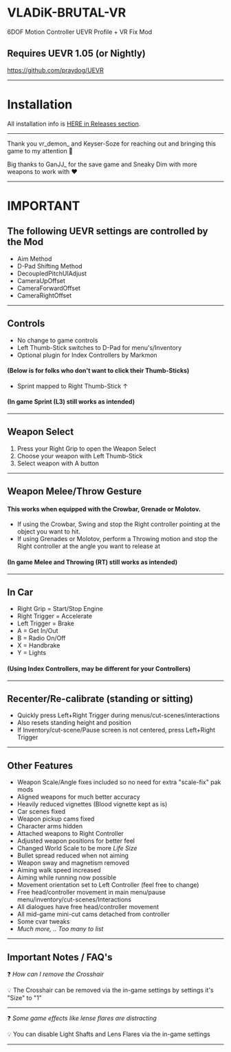 # VLADiK-BRUTAL-VR
6DOF Motion Controller UEVR Profile + VR Fix Mod 
## Requires UEVR 1.05 (or Nightly)
https://github.com/praydog/UEVR

---

# Installation

All installation info is <a href="https://github.com/CYB3R-JUNKI3/VLADiK-BRUTAL-VR/releases" target="_blank">HERE in Releases section</a>.


---

Thank you vr_demon_ and Keyser-Soze for reaching out and bringing this game to my attention :pray: 

Big thanks to GanJJ_ for the save game and Sneaky Dim with more weapons to work with ❤️ 

----

# IMPORTANT
## The following UEVR settings are controlled by the Mod
- Aim Method
- D-Pad Shifting Method
- DecoupledPitchUIAdjust
- CameraUpOffset
- CameraForwardOffset
- CameraRightOffset
----



## Controls
- No change to game controls
- Left Thumb-Stick switches to D-Pad for menu's/Inventory
- Optional plugin for Index Controllers by Markmon

####    (Below is for folks who don't want to click their Thumb-Sticks) 

- Sprint mapped to Right Thumb-Stick ↑ 
####  (In game Sprint (L3) still works as intended)
----



## Weapon Select
1. Press your Right Grip to open the Weapon Select
2. Choose your weapon with Left Thumb-Stick
3. Select weapon with A button

----

## Weapon Melee/Throw Gesture
#### This works when equipped with the Crowbar, Grenade or Molotov. 
- If using the Crowbar, Swing and stop the Right controller pointing at the object you want to hit.
- If using Grenades or Molotov, perform a Throwing motion and stop the Right controller at the angle you want to release at
####  (In game Melee and Throwing (RT) still works as intended)
----

## In Car
- Right Grip = Start/Stop Engine
- Right Trigger = Accelerate
- Left Trigger = Brake
- A = Get In/Out
- B = Radio On/Off
- X = Handbrake
- Y = Lights
####  (Using Index Controllers, may be different for your Controllers)
----

## Recenter/Re-calibrate (standing or sitting)
- Quickly press Left+Right Trigger during menus/cut-scenes/interactions
- Also resets standing height and position
- If Inventory/cut-scene/Pause screen is not centered, press Left+Right Trigger
----


## Other Features
- Weapon Scale/Angle fixes included so no need for extra "scale-fix" pak mods
- Aligned weapons for much better accuracy
- Heavily reduced vignettes (Blood vignette kept as is)
- Car scenes fixed
- Weapon pickup cams fixed
- Character arms hidden
- Attached weapons to Right Controller
- Adjusted weapon positions for better feel
- Changed World Scale to be more *Life Size*
- Bullet spread reduced when not aiming
- Weapon sway and magnetism removed
- Aiming walk speed increased
- Aiming while running now possible
- Movement orientation set to Left Controller (feel free to change)
- Free head/controller movement in main menu/pause menu/inventory/cut-scenes/Interactions
- All dialogues have free head/controller movement
- All mid-game mini-cut cams detached from controller
- Some cvar tweaks
- _Much more, .. Too many to list_
----


## Important Notes / FAQ's
:question: _How can I remove the Crosshair_

:bulb: The Crosshair can be removed via the in-game settings by settings it's "Size" to "1"

---

:question: _Some game effects like lense flares are distracting_

:bulb: You can disable Light Shafts and Lens Flares via the in-game settings

---



